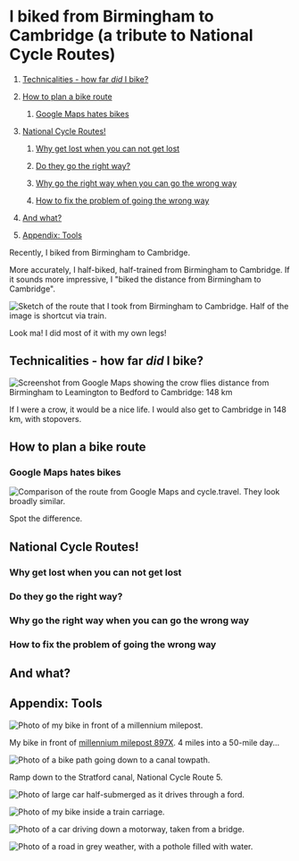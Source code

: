 # I biked from Birmingham to Cambridge (a tribute to National Cycle Routes)

<div class="toc">

1. [Technicalities - how far *did* I bike?](#technicalities---how-far-did-i-bike)

1. [How to plan a bike route](#how-to-plan-a-bike-route)

    1. [Google Maps hates bikes](#google-maps-hates-bikes)

1. [National Cycle Routes!](#national-cycle-routes)

    1. [Why get lost when you can not get lost](#why-get-lost-when-you-can-not-get-lost)

    1. [Do they go the right way?](#do-they-go-the-right-way)

    1. [Why go the right way when you can go the wrong way](#why-go-the-right-way-when-you-can-go-the-wrong-way)

    1. [How to fix the problem of going the wrong way](#how-to-fix-the-problem-of-going-the-wrong-way)

1. [And what?](#and-what)

1. [Appendix: Tools](#appendix-tools)

</div>

Recently, I biked from Birmingham to Cambridge.

More accurately, I half-biked, half-trained from Birmingham to Cambridge.
If it sounds more impressive, I "biked the distance from Birmingham to Cambridge".

![Sketch of the route that I took from Birmingham to Cambridge. Half of the image is shortcut via train.](./images/route_descriptive.svg)
<figcaption>
Look ma! I did most of it with my own legs!
</figcaption>

## Technicalities - how far *did* I bike?

![Screenshot from Google Maps showing the crow flies distance from Birmingham to Leamington to Bedford to Cambridge: 148 km](./images/crow_flies_distance.png)
<figcaption>
If I were a crow, it would be a nice life. I would also get to Cambridge in 148 km, with stopovers.
</figcaption>

## How to plan a bike route

### Google Maps hates bikes

![Comparison of the route from Google Maps and cycle.travel. They look broadly similar.](./images/google_vs_cycle.travel_routes_with_legend.png)
<figcaption>
Spot the difference.
</figcaption>


## National Cycle Routes!

### Why get lost when you can not get lost

### Do they go the right way?

### Why go the right way when you can go the wrong way

### How to fix the problem of going the wrong way

## And what?

## Appendix: Tools

![Photo of my bike in front of a millennium milepost.](./images/millenium-milestone.jpg)

<figcaption>

My bike in front of [millennium milepost 897X](https://www.sustrans.org.uk/national-cycle-network/millennium-mileposts).
4 miles into a 50-mile day...

</figcaption>

![Photo of a bike path going down to a canal towpath.](./images/canal-bike-path.jpg)

<figcaption>Ramp down to the Stratford canal, National Cycle Route 5.</figcaption>

![Photo of large car half-submerged as it drives through a ford.](./images/ford.jpg)

![Photo of my bike inside a train carriage.](./images/bike-on-train.jpg)

![Photo of a car driving down a motorway, taken from a bridge.](./images/this-could-be-me.jpg)

![Photo of a road in grey weather, with a pothole filled with water.](./images/wet-route.jpg)
